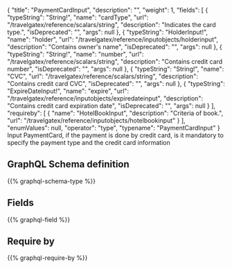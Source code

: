 {
  "title": "PaymentCardInput",
  "description": "",
  "weight": 1,
  "fields": [
    {
      "typeString": "String!",
      "name": "cardType",
      "url": "/travelgatex/reference/scalars/string",
      "description": "Indicates the card type.",
      "isDeprecated": "",
      "args": null
    },
    {
      "typeString": "HolderInput!",
      "name": "holder",
      "url": "/travelgatex/reference/inputobjects/holderinput",
      "description": "Contains owner's name",
      "isDeprecated": "",
      "args": null
    },
    {
      "typeString": "String!",
      "name": "number",
      "url": "/travelgatex/reference/scalars/string",
      "description": "Contains credit card number",
      "isDeprecated": "",
      "args": null
    },
    {
      "typeString": "String!",
      "name": "CVC",
      "url": "/travelgatex/reference/scalars/string",
      "description": "Contains credit card CVC",
      "isDeprecated": "",
      "args": null
    },
    {
      "typeString": "ExpireDateInput!",
      "name": "expire",
      "url": "/travelgatex/reference/inputobjects/expiredateinput",
      "description": "Contains credit card expiration date",
      "isDeprecated": "",
      "args": null
    }
  ],
  "requireby": [
    {
      "name": "HotelBookInput",
      "description": "Criteria of book.",
      "url": "/travelgatex/reference/inputobjects/hotelbookinput"
    }
  ],
  "enumValues": null,
  "operator": "type",
  "typename": "PaymentCardInput"
}
Input PaymentCard, if the payment is done by credit card, is it mandatory to specify the payment type and the credit card information
## GraphQL Schema definition

{{% graphql-schema-type %}}

## Fields

{{% graphql-field %}}

## Require by

{{% graphql-require-by %}}
